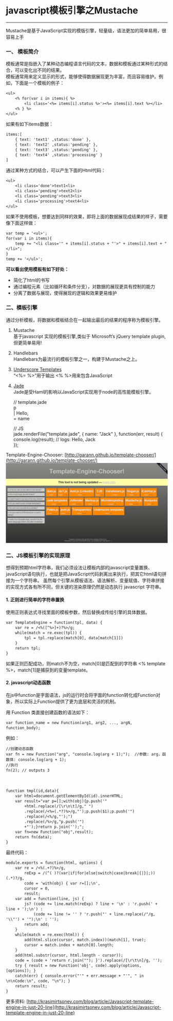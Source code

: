 <link href="http://cdn.bootcss.com/highlight.js/8.0/styles/monokai_sublime.min.css" rel="stylesheet">
<script src="http://cdn.bootcss.com/highlight.js/8.0/highlight.min.js"></script>
<script >hljs.initHighlightingOnLoad();</script>


<!--


-->



# javascript模板引擎之Mustache
***





Mustache是基于JavaScript实现的模版引擎，轻量级，语法更加的简单易用，很容易上手

### 一、 模板简介
模板通常是指嵌入了某种动态编程语言代码的文本，数据和模板通过某种形式的结合，可以变化出不同的结果。  
模板通常用来定义显示的形式，能够使得数据展现更为丰富，而且容易维护。例如，下面是一个模板的例子：

	<ul>
	    <% for(var i in items){ %>
	        <li class='<%= items[i].status %>'><%= items[i].text %></li>
	    <% } %>
	</ul>


如果有如下items数据：

	items:[
	    { text: 'text1' ,status:'done' },
	    { text: 'text2' ,status:'pending' },
	    { text: 'text3' ,status:'pending' },
	    { text: 'text4' ,status:'processing' }
	]	


通过某种方式的结合，可以产生下面的Html代码：

	<ul>
	    <li class='done'>text1<li>
	    <li class='pending'>text2<li>
	    <li class='pending'>text3<li>
	    <li class='processing'>text4<li>
	</ul>


如果不使用模板，想要达到同样的效果，即将上面的数据展现成结果的样子，需要像下面这样做：

	var temp = '<ul>';
	for(var i in items){
	    temp += "<li class='" + items[i].status + "'>" + items[i].text + "</li>";
	}
	temp += '</ul>';

**可以看出使用模板有如下好处：**

- 简化了html的书写
- 通过编程元素（比如循环和条件分支），对数据的展现更具有控制的能力
- 分离了数据与展现，使得展现的逻辑和效果更易维护


### 二、模板引擎

通过分析模板，将数据和模板结合在一起输出最后的结果的程序称为模板引擎。

1. Mustache  
基于javascript 实现的模板引擎,类似于 Microsoft’s jQuery template plugin,但更简单易用!

2. Handlebars   
Handlebars为最流行的模板引擎之一，构建于Mustache之上。

3. [Underscore Templates](http://underscorejs.org/#template)  
“<%= %>”用于输出
<% %>用来包含JavaScript

4. [Jade](http://jade-lang.com/)  
Jade是受Haml的影响以JavaScript实现用于node的高性能模板引擎。


	// template.jade  
	  p  
	    | Hello,  
	    = name  
  
	// JS  
	jade.renderFile("template.jade", { name: "Jack" }, function(err, result) {  
		console.log(result);  // logs: Hello, Jack 		
	});  



Template-Engine-Chooser: [http://garann.github.io/template-chooser/](http://garann.github.io/template-chooser/)
![Template-Engine-Chooser](1.png)


### 二、JS模板引擎的实现原理

想得到预期html字符串，我们必须设法让模板内部的javascript变量置换、javaScript语句执行，也就是把JavaScript代码剥离出来执行，把其它html语句拼接为一个字符串。
虽然每个引擎从模板语法、语法解析、变量赋值、字符串拼接的实现方式各有所不同，但关键的渲染原理仍然是动态执行 javascript 字符串。


#### 1. 正则进行简单的字符串置换
使用正则表达式寻找里面的模板参数，然后替换成传给引擎的具体数据。

    var TemplateEngine = function(tpl, data) {
        var re = /<%([^%>]+)?%>/g;
        while(match = re.exec(tpl)) {
            tpl = tpl.replace(match[0], data[match[1]])
        }
        return tpl;
    }

如果正则匹配成功，则match不为空，match[0]是匹配到的字符串 <% template %>，match[1]是捕获到的变量template。







#### 2. javascript动态函数
在js中function是字面语法，js的运行时会将字面的function转化成Function对象，所以实际上Function提供了更为底层和灵活的机制。

用 Function 类直接创建函数的语法如下：

    var function_name = new Function(arg1, arg2, ..., argN, function_body);

例如：

    //创建动态函数
    var fn = new Function("arg", "console.log(arg + 1);");  //参数: arg，函数体: console.log(arg + 1);
    //执行
    fn(2); // outputs 3



    function tmpl(id,data){
        var html=document.getElementById(id).innerHTML;
        var result="var p=[];with(obj){p.push('"
            +html.replace(/[\r\n\t]/g," ")
            .replace(/<%=(.*?)%>/g,"');p.push($1);p.push('")
            .replace(/<%/g,"');")
            .replace(/%>/g,"p.push('")
            +"');}return p.join('');";
        var fn=new Function("obj",result);
        return fn(data);
    }



最终代码：

    module.exports = function(html, options) {
        var re = /<%(.+?)%>/g,
            reExp = /(^( )?(var|if|for|else|switch|case|break|{|}|;))(.*)?/g,
            code = 'with(obj) { var r=[];\n',
            cursor = 0,
            result;
        var add = function(line, js) {
            js? (code += line.match(reExp) ? line + '\n' : 'r.push(' + line + ');\n') :
                (code += line != '' ? 'r.push("' + line.replace(/"/g, '\\"') + '");\n' : '');
            return add;
        }
        while(match = re.exec(html)) {
            add(html.slice(cursor, match.index))(match[1], true);
            cursor = match.index + match[0].length;
        }
        add(html.substr(cursor, html.length - cursor));
        code = (code + 'return r.join(""); }').replace(/[\r\t\n]/g, '');
        try { result = new Function('obj', code).apply(options, [options]); }
        catch(err) { console.error("'" + err.message + "'", " in \n\nCode:\n", code, "\n"); }
        return result;
    }


更多资料:
[http://krasimirtsonev.com/blog/article/Javascript-template-engine-in-just-20-line](http://krasimirtsonev.com/blog/article/Javascript-template-engine-in-just-20-line)  

